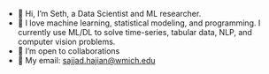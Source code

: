 - 👋 Hi, I’m Seth, a Data Scientist and ML researcher.
- 💛 I love machine learning, statistical modeling, and programming. I currently use ML/DL to solve time-series, tabular data, NLP, and computer vision problems.
- 🤝 I’m open to collaborations 
- 📧 My email: sajjad.hajian@wmich.edu 
